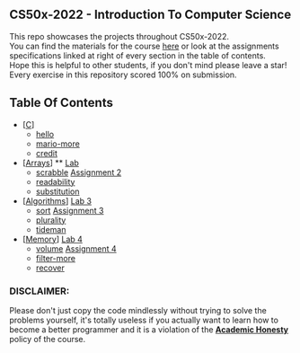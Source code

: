 ## CS50x-2022 - Introduction To Computer Science
This repo showcases the projects throughout CS50x-2022.<br>
You can find the materials for the course <a href='https://cs50.harvard.edu/x/2022/'>here</a> or look at the assignments specifications linked at right of every section in the table of contents. <br>
Hope this is helpful to other students, if you don't mind please leave a star!
Every exercise in this repository scored 100% on submission.

## Table Of Contents

- [<a href='https://cs50.harvard.edu/x/2022/psets/1/'>C</a>]
  * [hello](/pset1/hello)
  * [mario-more](/pset1/mario-more)
  * [credit](/pset1/credit)
- [<a href='https://cs50.harvard.edu/x/2022/psets/2/'>Arrays</a>]
  ** <a href='https://cs50.harvard.edu/x/2022/labs/2/'>Lab</a>
  * [scrabble](/pset2/scrabble)
<a href='https://cs50.harvard.edu/x/2022/psets/2/'> Assignment 2</a>
  * [readability](/pset2/readability) 
  * [substitution](/pset2/substitution)
- [<a href='https://cs50.harvard.edu/x/2022/psets/3/'>Algorithms</a>]
<a href='https://cs50.harvard.edu/x/2022/labs/3/'> Lab 3 </a>
  * [sort](/pset3/sort)
<a href='https://cs50.harvard.edu/x/2022/psets/3/'> Assignment 3</a> 
  * [plurality](/pset3/plurality)
  * [tideman](/pset3/tideman)
- [<a href='https://cs50.harvard.edu/x/2022/psets/4/'>Memory</a>]
<a href='https://cs50.harvard.edu/x/2022/labs/4/'> Lab 4 </a>
  * [volume](/pset4/volume)
<a href='https://cs50.harvard.edu/x/2022/psets/4/'> Assignment 4</a> 
  * [filter-more](/pset4/filter-more)
  * [recover](/pset4/recover)

### DISCLAIMER:
Please don't just copy the code mindlessly without trying to solve the problems yourself, it's totally useless if you actually want to learn how to become a better programmer and it is a violation of the [**Academic Honesty**](https://cs50.harvard.edu/x/2022/honesty/) policy of the course.
